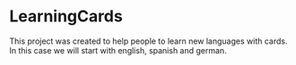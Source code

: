 # LearningCards
This project was created to help people to learn new languages with cards. In this case we will start with english, spanish and german.
